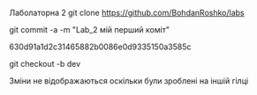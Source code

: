 Лаболаторна 2
git clone https://github.com/BohdanRoshko/labs

git commit -a -m "Lab_2 мій перший коміт"

630d91a1d2c31465882b0086e0d9335150a3585c

git checkout -b dev

Зміни не відображаються оскільки були зроблені на іншій гілці